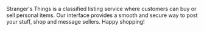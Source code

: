 Stranger's Things is a classified listing service where customers can buy or sell personal items. Our interface provides a smooth and secure way to post your stuff, shop and message sellers. Happy shopping!
